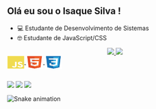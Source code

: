 ## Olá eu sou o Isaque Silva !

- 💻 Estudante de Desenvolvimento de Sistemas
- 🤓 Estudante de JavaScript/CSS

<div align="center">
  <a href="https://github.com/isaquesan7">
  <img height="120em" src="https://github-readme-stats.vercel.app/api?username=isaquesan7&show_icons=true&theme=dark&include_all_commits=true&count_private=true"/>
  <img height="120em" src="https://github-readme-stats.vercel.app/api/top-langs/?username=isaquesan7&layout=compact&langs_count=7&theme=dark"/>
</div>

<div style="display: inline_block"<br>
  <img align="center" alt="Isaq-Js" height="30" width="40" src="https://raw.githubusercontent.com/devicons/devicon/master/icons/javascript/javascript-plain.svg">
  <img align="center" alt="Isaq-HTML" height="30" width="40" src="https://raw.githubusercontent.com/devicons/devicon/master/icons/html5/html5-original.svg">
  <img align="center" alt="Isaq-CSS" height="30" width="40" src="https://raw.githubusercontent.com/devicons/devicon/master/icons/css3/css3-original.svg">
</div>

##

<div> 
  <a href="https://www.instagram.com/isaquesan77/" target="_blank"><img src="https://img.shields.io/badge/-Instagram-%23E4405F?style=for-the-badge&logo=instagram&logoColor=white" target="_blank"></a>
  <a href = "mailto:isaquesan88@gmail.com"><img src="https://img.shields.io/badge/-Gmail-%23333?style=for-the-badge&logo=gmail&logoColor=white" target="_blank"></a>
  <a href="https://www.linkedin.com/in/isaquesilva7/" target="_blank"><img src="https://img.shields.io/badge/-LinkedIn-%230077B5?style=for-the-badge&logo=linkedin&logoColor=white" target="_blank"></a> 
 
  ![Snake animation](https://github.com/isaquesan7/isaquesan7/blob/output/github-contribution-grid-snake.svg)
 
</div>
